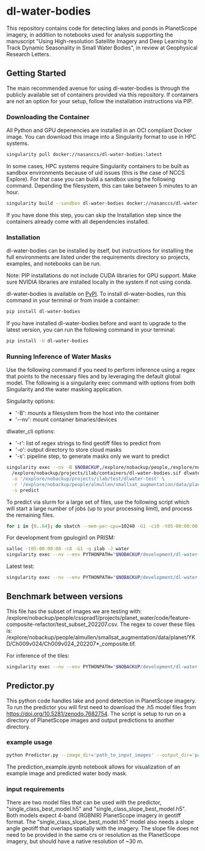 # dl-water-bodies

This repository contains code for detecting lakes and ponds in PlanetScope imagery,
in addition to notebooks used for analysis supporting the manuscript
"Using High-resolution Satellite Imagery and Deep Learning to Track Dynamic Seasonality
in Small Water Bodies", in review at Geophysical Research Letters.

## Getting Started

The main recommended avenue for using dl-water-bodies is through the publicly available set of containers
provided via this repository. If containers are not an option for your setup, follow the installation
instructions via PIP.

### Downloading the Container

All Python and GPU depenencies are installed in an OCI compliant Docker image. You can
download this image into a Singularity format to use in HPC systems.

```bash
singularity pull docker://nasanccs/dl-water-bodies:latest
```

In some cases, HPC systems require Singularity containers to be built as sandbox environments because
of uid issues (this is the case of NCCS Explore). For that case you can build a sandbox using the following
command. Depending the filesystem, this can take between 5 minutes to an hour.

```bash
singularity build --sandbox dl-water-bodies docker://nasanccs/dl-water-bodies:latest
```

If you have done this step, you can skip the Installation step since the containers already
come with all dependencies installed.

### Installation

dl-water-bodies can be installed by itself, but instructions for installing the full environments
are listed under the requirements directory so projects, examples, and notebooks can be run.

Note: PIP installations do not include CUDA libraries for GPU support. Make sure
NVIDIA libraries are installed locally in the system if not using conda.

dl-water-bodies is available on [PyPI](https://pypi.org/project/dl-water-bodies/).
To install dl-water-bodies, run this command in your terminal or from inside a container:

```bash
pip install dl-water-bodies
```

If you have installed dl-water-bodies before and want to upgrade to the latest version,
you can run the following command in your terminal:

```bash
pip install -U dl-water-bodies
```

### Running Inference of Water Masks

Use the following command if you need to perform inference using a regex that points
to the necessary files and by leveraging the default global model. The following is
a singularity exec command with options from both Singularity and the water masking
application.

Singularity options:
- '-B': mounts a filesystem from the host into the container
- '--nv': mount container binaries/devices

dlwater_cli options:
- '-r': list of regex strings to find geotiff files to predict from
- '-o': output directory to store cloud masks
- '-s': pipeline step, to generate masks only we want to predict

```bash
singularity exec --nv -B $NOBACKUP,/explore/nobackup/people,/explore/nobackup/projects \
  /explore/nobackup/projects/ilab/containers/dl-water-bodies.sif dlwater-cli \
  -o '/explore/nobackup/projects/ilab/test/dlwater-test' \
  -r '/explore/nobackup/people/almullen/smallsat_augmentation/data/planet/YKD/Ch009v024/Ch009v024_20231026_composite.tif' '/explore/nobackup/people/almullen/smallsat_augmentation/data/planet/YKD/Ch009v024/Ch009v024_20231025_composite.tif' \
  -s predict
```

To predict via slurm for a large set of files, use the following script which will start a large number
of jobs (up to your processing limit), and process the remaining files.

```bash
for i in {0..64}; do sbatch --mem-per-cpu=10240 -G1 -c10 -t05-00:00:00 -J water --wrap="singularity exec --nv -B $NOBACKUP,/explore/nobackup/people,/explore/nobackup/projects /explore/nobackup/projects/ilab/containers/dl-water-bodies.sif dlwater-cli -o '/explore/nobackup/projects/ilab/test/dlwater-test' -r '/explore/nobackup/people/almullen/smallsat_augmentation/data/planet/YKD/Ch009v024/Ch009v024_20231026_composite.tif' '/explore/nobackup/people/almullen/smallsat_augmentation/data/planet/YKD/Ch009v024/Ch009v024_20231025_composite.tif' -s predict"; done
```

For development from gpulogin1 on PRISM:

```bash
salloc -t05-00:00:00 -c8 -G1 -q ilab -J water
singularity exec --nv --env PYTHONPATH="$NOBACKUP/development/dl-water-bodies" -B $NOBACKUP,/explore/nobackup/people,/explore/nobackup/projects /explore/nobackup/projects/ilab/containers/vhr-cloudmask.sif python /explore/nobackup/people/jacaraba/development/dl-water-bodies/dl_water_bodies/view/dlwater_pipeline_cli.py -o '/explore/nobackup/projects/ilab/test/dlwater-test' -r '/explore/nobackup/people/almullen/smallsat_augmentation/data/planet/YKD/Ch009v024/Ch009v024_20231026_composite.tif' '/explore/nobackup/people/almullen/smallsat_augmentation/data/planet/YKD/Ch009v024/Ch009v024_20231025_composite.tif' '/explore/nobackup/people/almullen/smallsat_augmentation/data/planet/YKD/Ch009v024/Ch009v024_20210715_composite.tif' -s predict
```

Latest test:

```bash
singularity exec --nv --env PYTHONPATH="$NOBACKUP/development/dl-water-bodies" -B $NOBACKUP,/explore/nobackup/people,/explore/nobackup/projects /explore/nobackup/projects/ilab/containers/vhr-cloudmask.sif python /explore/nobackup/people/jacaraba/development/dl-water-bodies/dl_water_bodies/view/dlwater_pipeline_cli.py -o '/explore/nobackup/projects/ilab/test/dlwater-test' -r '/explore/nobackup/people/almullen/smallsat_augmentation/data/planet/YKD/Ch009v024/Ch009v024_20210715_composite.tif' -s predict
```

## Benchmark between versions

This file has the subset of images we are testing with: /explore/nobackup/people/cssprad1/projects/planet_water/code/feature-composite-refactor/test_subset_202207.csv. The regex to cover these files is: /explore/nobackup/people/almullen/smallsat_augmentation/data/planet/YKD/Ch009v024/Ch009v024_202207*_composite.tif.

For inference of the tiles:

```bash
singularity exec --nv --env PYTHONPATH="$NOBACKUP/development/dl-water-bodies" -B $NOBACKUP,/explore/nobackup/people,/explore/nobackup/projects /explore/nobackup/projects/ilab/containers/vhr-cloudmask.sif python /explore/nobackup/people/jacaraba/development/dl-water-bodies/dl_water_bodies/view/dlwater_pipeline_cli.py -o '/explore/nobackup/projects/ilab/test/dlwater-test' -r '/explore/nobackup/people/almullen/smallsat_augmentation/data/planet/YKD/Ch009v024/Ch009v024_202207*_composite.tif' -mr '/explore/nobackup/people/almullen/smallsat_augmentation/data/planet_masks/YKD/Ch009v024/Ch009v024_202207*_composite_udm2.tif' -s predict
```

## Predictor.py

This python code handles lake and pond detection in PlanetScope imagery. To run the predictor you will first need to download the .h5 model files from https://doi.org/10.5281/zenodo.7682754. The script is setup to run on a directory of PlanetScope images and output predictions to another directory.

### example usage

```bash
python Predictor.py --image_dir='path_to_input_images' --output_dir='path_to_output_predictions' --model_file='path_to_h5_model_file' --slope_model=True --slope_file='path_to_slope_file'
```

The prediction_example.ipynb notebook allows for visualization of an example image and predicted water body mask.

### input requirements
There are two model files that can be used with the predictor, "single_class_best_model.h5" and "single_class_slope_best_model.h5". Both models expect 4-band (RGBNIR) PlanetScope imagery in geotiff format. The "single_class_slope_best_model.h5" model also needs a slope angle geotiff that overlaps spatially with the imagery. The slope file does not need to be provided in the same crs or resolution as the PlanetScope imagery, but should have a native resolution of ~30 m.
